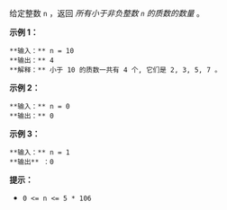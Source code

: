 给定整数 `n` ，返回 _所有小于非负整数  `n` 的质数的数量_ 。



**示例 1：**

    
    
    **输入：** n = 10
    **输出：** 4
    **解释：** 小于 10 的质数一共有 4 个, 它们是 2, 3, 5, 7 。
    

**示例 2：**

    
    
    **输入：** n = 0
    **输出：** 0
    

**示例 3：**

    
    
    **输入：** n = 1
    **输出** ：0
    



**提示：**

  * `0 <= n <= 5 * 106`

